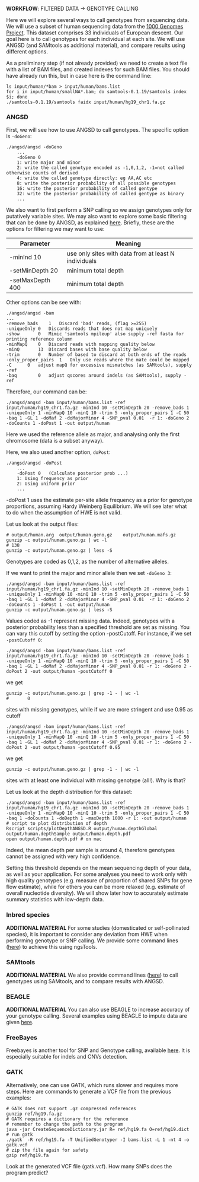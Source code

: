 
**WORKFLOW**:
FILTERED DATA -> GENOTYPE CALLING

Here we will explore several ways to call genotypes from sequencing data.
We will use a subset of human sequencing data from the [1000 Genomes Project](http://www.1000genomes.org/). 
This dataset comprises 33 individuals of European descent.
Our goal here is to call genotypes for each individual at each site.
We will use ANGSD (and SAMtools as additional material), and compare results using different options.

As a preliminary step (if not already provided) we need to create a text file with a list of BAM files, and created indexes for such BAM files.
You should have already run this, but in case here is the command line:
```
ls input/human/*bam > input/human/bams.list
for i in input/human/smallNA*.bam; do samtools-0.1.19/samtools index $i; done
./samtools-0.1.19/samtools faidx input/human/hg19_chr1.fa.gz
```

### ANGSD

First, we will see how to use ANGSD to call genotypes.
The specific option is `-doGeno`:
```
./angsd/angsd -doGeno
	...
	-doGeno	0
	1: write major and minor
	2: write the called genotype encoded as -1,0,1,2, -1=not called otherwise counts of derived
	4: write the called genotype directly: eg AA,AC etc 
	8: write the posterior probability of all possible genotypes
	16: write the posterior probability of called gentype
	32: write the posterior probability of called gentype as binary
	...
```
We also want to first perform a SNP calling so we assign genotypes only for putatively variable sites.
We may also want to explore some basic filtering that can be done by ANGSD, as explained [here](http://popgen.dk/angsd/index.php/Filters).
Briefly, these are the options for filtering we may want to use:

Parameter | Meaning
--------- | -------
-minInd 10 | use only sites with data from at least N individuals <br>
-setMinDepth 20 | minimum total depth <br>
-setMaxDepth 400 | minimum total depth <br>

Other options can be see with:
```
./angsd/angsd -bam
...
-remove_bads	1	Discard 'bad' reads, (flag >=255) 
-uniqueOnly	0	Discards reads that does not map uniquely
-show		0	Mimic 'samtools mpileup' also supply -ref fasta for printing reference column
-minMapQ	0	Discard reads with mapping quality below
-minQ		13	Discard bases with base quality below
-trim		0	Number of based to discard at both ends of the reads
-only_proper_pairs	1	Only use reads where the mate could be mapped
-C		0	adjust mapQ for excessive mismatches (as SAMtools), supply -ref
-baq		0	adjust qscores around indels (as SAMtools), supply -ref
```

Therefore, our command can be:
```
./angsd/angsd -bam input/human/bams.list -ref input/human/hg19_chr1.fa.gz -minInd 10 -setMinDepth 20 -remove_bads 1 -uniqueOnly 1 -minMapQ 10 -minQ 10 -trim 5 -only_proper_pairs 1 -C 50 -baq 1 -GL 1 -doMaf 2 -doMajorMinor 4 -SNP_pval 0.01  -r 1: -doGeno 2 -doCounts 1 -doPost 1 -out output/human
```
Here we used the reference allele as major, and analysing only the first chromosome (data is a subset anyway).

Here, we also used another option, `doPost`:
```
./angsd/angsd -doPost
	...
	-doPost	0	(Calculate posterior prob ...)
	1: Using frequency as prior
	2: Using uniform prior
	...
```
-doPost 1 uses the estimate per-site allele frequency as a prior for genotype proportions, assuming Hardy Weinberg Equilibrium. 
We will see later what to do when the assumption of HWE is not valid.

Let us look at the output files:
```
# output/human.arg	output/human.geno.gz	output/human.mafs.gz
gunzip -c output/human.geno.gz | wc -l
# 138
gunzip -c output/human.geno.gz | less -S
```
Genotypes are coded as 0,1,2, as the number of alternative alleles. 

If we want to print the major and minor allele then we set `-doGeno 3`:
```
./angsd/angsd -bam input/human/bams.list -ref input/human/hg19_chr1.fa.gz -minInd 10 -setMinDepth 20 -remove_bads 1 -uniqueOnly 1 -minMapQ 10 -minQ 10 -trim 5 -only_proper_pairs 1 -C 50 -baq 1 -GL 1 -doMaf 2 -doMajorMinor 4 -SNP_pval 0.01  -r 1: -doGeno 2 -doCounts 1 -doPost 1 -out output/human
gunzip -c output/human.geno.gz | less -S
```

Values coded as -1 represent missing data. Indeed, genotypes with a posterior probability less than a specified threshold are set as missing. 
You can vary this cutoff by setting the option -postCutoff.
For instance, if we set `-postCutoff 0`:
```
./angsd/angsd -bam input/human/bams.list -ref input/human/hg19_chr1.fa.gz -minInd 10 -setMinDepth 20 -remove_bads 1 -uniqueOnly 1 -minMapQ 10 -minQ 10 -trim 5 -only_proper_pairs 1 -C 50 -baq 1 -GL 1 -doMaf 2 -doMajorMinor 4 -SNP_pval 0.01 -r 1: -doGeno 2 -doPost 2 -out output/human -postCutoff 0
```
we get
```
gunzip -c output/human.geno.gz | grep -1 - | wc -l
#       0
```
sites with missing genotypes, while if we are more stringent and use 0.95 as cutoff
```
./angsd/angsd -bam input/human/bams.list -ref input/human/hg19_chr1.fa.gz -minInd 10 -setMinDepth 20 -remove_bads 1 -uniqueOnly 1 -minMapQ 10 -minQ 10 -trim 5 -only_proper_pairs 1 -C 50 -baq 1 -GL 1 -doMaf 2 -doMajorMinor 4 -SNP_pval 0.01 -r 1: -doGeno 2 -doPost 2 -out output/human -postCutoff 0.95
```
we get
```
gunzip -c output/human.geno.gz | grep -1 - | wc -l
```
sites with at least one individual with missing genotype (all!).
Why is that?

Let us look at the depth distribution for this dataset:
```
./angsd/angsd -bam input/human/bams.list -ref input/human/hg19_chr1.fa.gz -minInd 10 -setMinDepth 20 -remove_bads 1 -uniqueOnly 1 -minMapQ 10 -minQ 10 -trim 5 -only_proper_pairs 1 -C 50 -baq 1 -doCounts 1 -doDepth 1 -maxDepth 1000 -r 1: -out output/human
# script to plot distribution of depth
Rscript scripts/plotDepthANGSD.R output/human.depthGlobal output/human.depthSample output/human.depth.pdf
open output/human.depth.pdf # on mac
```
Indeed, the mean depth per sample is around 4, therefore genotypes cannot be assigned with very high confidence.

Setting this threshold depends on the mean sequencing depth of your data, as well as your application. 
For some analyses you need to work only with high quality genotypes (e.g. measure of proportion of shared SNPs for gene flow estimate), while for others you can be more relaxed (e.g. estimate of overall nucleotide diversity). 
We will show later how to accurately estimate summary statistics with low-depth data.


### Inbred species

**ADDITIONAL MATERIAL**
For some studies (domesticated or self-pollinated species), it is important to consider any deviation from HWE when performing genotype or SNP calling.
We provide some command lines ([here](https://github.com/mfumagalli/EvoGen_course/blob/master/inbreeding.md)) to achieve this using ngsTools.


### SAMtools

**ADDITIONAL MATERIAL**
We also provide command lines ([here](https://github.com/mfumagalli/EvoGen_course/blob/master/genocall_samtools.md)) to call genotypes using SAMtools, and to compare results with ANGSD.


### BEAGLE

**ADDITIONAL MATERIAL**
You can also use BEAGLE to increase accuracy of your genotype calling.
Several examples using BEAGLE to impute data are given [here](https://github.com/mfumagalli/EvoGen_course/blob/master/imputation.md).

### FreeBayes

Freebayes is another tool for SNP and Genotype calling, available [here](https://github.com/ekg/freebayes).
It is especially suitable for indels and CNVs detection.

### GATK

Alternatively, one can use GATK, which runs slower and requires more steps. Here are commands to generate a VCF file from the previous examples:
```
# GATK does not support .gz compressed references
gunzip ref/hg19.fa.gz
# GATK requires a dictionary for the reference
# remember to change the path to the program
java -jar CreateSequenceDictionary.jar R= ref/hg19.fa O=ref/hg19.dict
# run gatk
./gatk  -R ref/hg19.fa -T UnifiedGenotyper -I bams.list -L 1 -nt 4 -o gatk.vcf
# zip the file again for safety
gzip ref/hg19.fa
```

Look at the generated VCF file (gatk.vcf). How many SNPs does the program predict?











